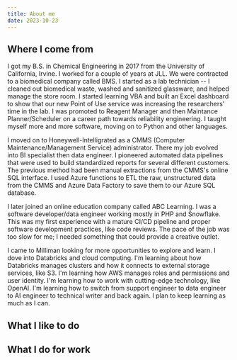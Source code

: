 ```yaml
---
title: About me
date: 2023-10-23
---
```


## Where I come from

I got my B.S. in Chemical Engineering in 2017 from the University of California, Irvine. I worked for a couple of years at JLL. We were contracted to a biomedical company called BMS. I started as a lab technician -- I cleaned out biomedical waste, washed and sanitized glassware, and helped manage the store room. I started learning VBA and built an Excel dashboard to show that our new Point of Use service was increasing the researchers' time in the lab. I was promoted to Reagent Manager and then Maintance Planner/Scheduler on a career path towards reliability engineering. I taught myself more and more software, moving on to Python and other languages.

I moved on to Honeywell-Intelligrated as a CMMS (Computer Maintenance/Management Service) administrator. There my job evolved into BI specialist then data engineer. I pioneered automated data pipelines that were used to build standardized reports for several different customers. The previous method had been manual extractions from the CMMS's online SQL interface. I used Azure functions to ETL the raw, unstructured data from the CMMS and Azure Data Factory to save them to our Azure SQL database.

I later joined an online education company called ABC Learning. I was a software developer/data engineer working mostly in PHP and Snowflake. This was my first experience with a mature CI/CD pipeline and proper software development practices, like code reviews. The pace of the job was too slow for me; I needed something that could provide a creative outlet.

I came to Milliman looking for more opportunities to explore and learn. I dove into Databricks and cloud computing. I'm learning about how Databricks manages clusters and how it connects to external storage services, like S3. I'm learning how AWS manages roles and permissions and user identity. I'm learning how to work with cutting-edge technology, like OpenAI. I'm learning how to switch from support engineer to data engineer to AI engineer to technical writer and back again. I plan to keep learning as much as I can.

## What I like to do

## What I do for work
